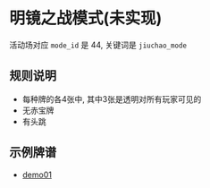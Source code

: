 # 明镜之战模式(未实现)

活动场对应 `mode_id` 是 44, 关键词是 `jiuchao_mode`

## 规则说明

- 每种牌的各4张中, 其中3张是透明对所有玩家可见的
- 无赤宝牌
- 有头跳

## 示例牌谱

- [demo01](demo01.js)
